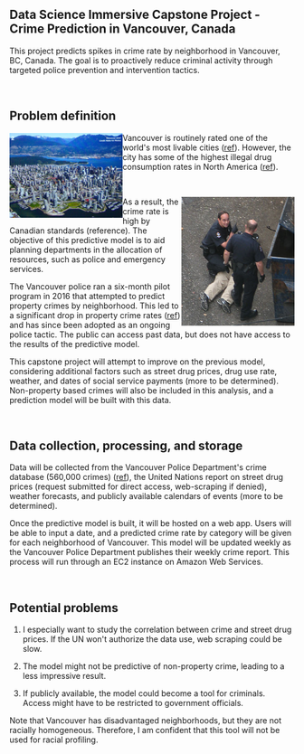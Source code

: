 
## Data Science Immersive Capstone Project - Crime Prediction in Vancouver, Canada
This project predicts spikes in crime rate by neighborhood in Vancouver, BC, Canada. The goal is to proactively reduce criminal activity through targeted police prevention and intervention tactics.



<br>


## Problem definition
<img align="left" src="resources/4279439952_76eae82b20_o.png" width="200"> Vancouver is routinely rated one of the world's most livable cities ([ref](https://biv.com/article/2017/08/vancouver-third-most-livable-city-world-economist)). However, the city has some of the highest illegal drug consumption rates in North America ([ref](https://en.wikipedia.org/wiki/Downtown_Eastside)).

<br>

<img align="right" src="resources/256px-VPD_and_perp.png" width="200">As a result, the crime rate is high by Canadian standards (reference). The objective of this predictive model is to aid planning departments in the allocation of resources, such as police and emergency services.

The Vancouver police ran a six-month pilot program in 2016 that attempted to predict property crimes by neighborhood. This led to a significant drop in property crime rates  ([ref](http://mediareleases.vpd.ca/2017/07/21/vancouver-police-adopt-new-technology-to-predict-property-crime/)) and has since been adopted as an ongoing police tactic. The public can access past data, but does not have access to the results of the predictive model.



This capstone project will attempt to improve on the previous model, considering additional factors such as street drug prices, drug use rate, weather, and dates of social service payments (more to be determined). Non-property based crimes will also be included in this analysis, and a prediction model will be built with this data.

<br>




## Data collection, processing, and storage

Data will be collected from the Vancouver Police Department's crime database (560,000 crimes)
([ref](http://data.vancouver.ca/datacatalogue/crime-data.htm)), the United Nations report on street drug prices (request submitted for direct access, web-scraping if denied), weather forecasts, and publicly available calendars of events (more to be determined).

Once the predictive model is built, it will be hosted on a web app. Users will be able to input a date, and a predicted crime rate by category will be given for each neighborhood of Vancouver. This model will be updated weekly as the Vancouver Police Department publishes their weekly crime report. This process will run through an EC2 instance on Amazon Web Services.

<br>

## Potential problems

1) I especially want to study the correlation between crime and street drug prices. If the UN won't authorize the data use, web scraping could be slow.

2) The model might not be predictive of non-property crime, leading to a less impressive result.

3) If publicly available, the model could become a tool for criminals. Access might have to be restricted to government officials.

Note that Vancouver has disadvantaged neighborhoods, but they are not racially homogeneous. Therefore, I am confident that this tool will not be used for racial profiling.
